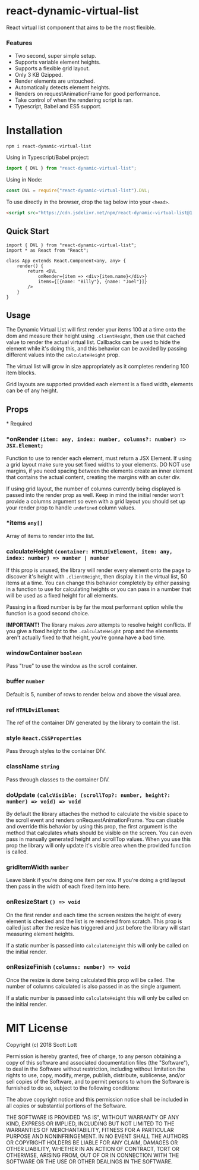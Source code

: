# react-dynamic-virtual-list
React virtual list component that aims to be the most flexible.

### Features
- Two second, super simple setup.
- Supports variable element heights.
- Supports a flexible grid layout.
- Only 3 KB Gzipped.
- Render elements are untouched.
- Automatically detects element heights.
- Renders on requestAnimationFrame for good performance.
- Take control of when the rendering script is ran.
- Typescript, Babel and ES5 support.

# Installation

```
npm i react-dynamic-virtual-list
```

Using in Typescript/Babel project:

```js
import { DVL } from "react-dynamic-virtual-list";
```

Using in Node:

```js
const DVL = require("react-dynamic-virtual-list").DVL;
```

To use directly in the browser, drop the tag below into your `<head>`.

```html
<script src="https://cdn.jsdelivr.net/npm/react-dynamic-virtual-list@1.0.0/dist/react-dvl.min.js"></script>
```


## Quick Start

```tsx
import { DVL } from "react-dynamic-virtual-list";
import * as React from "React";

class App extends React.Component<any, any> {
    render() {
        return <DVL
            onRender={item => <div>{item.name}</div>}
            items={[{name: "Billy"}, {name: "Joel"}]}
        />
    }
}
```

## Usage

The Dynamic Virtual List will first render your items 100 at a time onto the dom and measure their height using `.clientHeight`, then use that cached value to render the actual virtual list.  Callbacks can be used to hide the element while it's doing this, and this behavior can be avoided by passing different values into the `calculateHeight` prop.

The virtual list will grow in size appropriately as it completes rendering 100 item blocks.

Grid layouts are supported provided each element is a fixed width, elements can be of any height.  

## Props
\* Required


### *onRender `(item: any, index: number, columns?: number) => JSX.Element;`
Function to use to render each element, must return a JSX Element.  If using a grid layout make sure you set fixed widths to your elements.  DO NOT use margins, if you need spacing between the elements create an inner element that contains the actual content, creating the margins with an outer div.        

If using grid layout, the number of columns currently being displayed is passed into the render prop as well.  Keep in mind the initial render won't provide a columns argument so even with a grid layout you should set up your render prop to handle `undefined` column values.       

### *items `any[]`
Array of items to render into the list.

### calculateHeight `(container: HTMLDivElement, item: any, index: number) => number | number`
If this prop is unused, the library will render every element onto the page to discover it's height with `.clientHeight`, then display it in the virtual list, 50 items at a time.  You can change this behavior completely by either passing in a function to use for calculating heights or you can pass in a number that will be used as a fixed height for all elements.

Passing in a fixed number is by far the most performant option while the function is a good second choice.

**IMPORTANT!** The library makes *zero* attempts to resolve height conflicts.  If you give a fixed height to the `.calculateHeight` prop and the elements aren't actually fixed to that height, you're gonna have a bad time.

### windowContainer `boolean`
Pass "true" to use the window as the scroll container.

### buffer `number`
Default is 5, number of rows to render below and above the visual area.                                                                                

### ref `HTMLDviElement`
The ref of the container DIV generated by the library to contain the list.                                                                                

### style `React.CSSProperties`
Pass through styles to the container DIV.
              
### className `string`
Pass through classes to the container DIV.   

### doUpdate `(calcVisible: (scrollTop?: number, height?: number) => void) => void`
By default the library attaches the method to calculate the visible space to the scroll event and renders onRequestAnimationFrame.  You can disable and override this behavior by using this prop, the first argument is the method that calculates whats should be visible on the screen.  You can even pass in manually generated height and scrollTop values.  When you use this prop the library will only update it's visible area when the provided function is called.

### gridItemWidth `number`
Leave blank if you're doing one item per row.  If you're doing a grid layout then pass in the width of each fixed item into here.                          

### onResizeStart `() => void`
On the first render and each time the screen resizes the height of every element is checked and the list is re rendered from scratch.  This prop is called just after the resize has triggered and just before the library will start measuring element heights. 

If a static number is passed into `calculateHeight` this will only be called on the initial render.             

### onResizeFinish `(columns: number) => void`
Once the resize is done being calculated this prop will be called.  The number of columns calculated is also passed in as the single argument.

If a static number is passed into `calculateHeight` this will only be called on the initial render.

# MIT License

Copyright (c) 2018 Scott Lott

Permission is hereby granted, free of charge, to any person obtaining a copy
of this software and associated documentation files (the "Software"), to deal
in the Software without restriction, including without limitation the rights
to use, copy, modify, merge, publish, distribute, sublicense, and/or sell
copies of the Software, and to permit persons to whom the Software is
furnished to do so, subject to the following conditions:

The above copyright notice and this permission notice shall be included in all
copies or substantial portions of the Software.

THE SOFTWARE IS PROVIDED "AS IS", WITHOUT WARRANTY OF ANY KIND, EXPRESS OR
IMPLIED, INCLUDING BUT NOT LIMITED TO THE WARRANTIES OF MERCHANTABILITY,
FITNESS FOR A PARTICULAR PURPOSE AND NONINFRINGEMENT. IN NO EVENT SHALL THE
AUTHORS OR COPYRIGHT HOLDERS BE LIABLE FOR ANY CLAIM, DAMAGES OR OTHER
LIABILITY, WHETHER IN AN ACTION OF CONTRACT, TORT OR OTHERWISE, ARISING FROM,
OUT OF OR IN CONNECTION WITH THE SOFTWARE OR THE USE OR OTHER DEALINGS IN THE
SOFTWARE.
